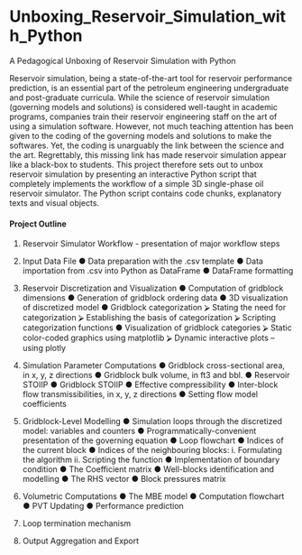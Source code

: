 # Unboxing_Reservoir_Simulation_with_Python
 A Pedagogical Unboxing of Reservoir Simulation with Python
   
Reservoir simulation, being a state-of-the-art tool for reservoir performance prediction, is an essential part of the petroleum engineering undergraduate and post-graduate curricula. While the science of reservoir simulation (governing models and solutions) is considered well-taught in academic programs, companies train their reservoir engineering staff on the art of using a simulation software. However, not much teaching attention has been given to the coding of the governing models and solutions to make the softwares. Yet, the coding is unarguably the link between the science and the art.  Regrettably, this missing link has made reservoir simulation appear like a black-box to students. This project therefore sets out to unbox reservoir simulation by presenting an interactive Python script that completely implements the workflow of a simple 3D single-phase oil reservoir simulator. The Python script contains code chunks, explanatory texts and visual objects.
  
#### Project Outline
1.	Reservoir Simulator Workflow - presentation of major workflow steps

2.	Input Data File
●	Data preparation with the .csv template
●	Data importation from .csv into Python as DataFrame
●	DataFrame formatting

3.	Reservoir Discretization and Visualization
●	Computation of gridblock dimensions
●	Generation of gridblock ordering data
●	3D visualization of discretized model
●	Gridblock categorization
⮚	Stating the need for categorization
⮚	Establishing the basis of categorization
⮚	Scripting categorization functions
●	Visualization of gridblock categories
⮚	Static color-coded graphics using matplotlib
⮚	Dynamic interactive plots – using plotly

4.	Simulation Parameter Computations
●	Gridblock cross-sectional area, in x, y, z directions
●	Gridblock bulk volume, in ft3 and bbl.
●	Reservoir STOIIP
●	Gridblock STOIIP
●	Effective compressibility
●	Inter-block flow transmissibilities, in x, y, z directions
●	Setting flow model coefficients

5.	Gridblock-Level Modelling
●	Simulation loops through the discretized model: variables and counters
●	Programmatically-convenient presentation of the governing equation
●	Loop flowchart
●	Indices of the current block
●	Indices of the neighbouring blocks:
i.	Formulating the algorithm
ii.	Scripting the function
●	Implementation of boundary condition
●	The Coefficient matrix
●	Well-blocks identification and modelling
●	The RHS vector
●	Block pressures matrix

6.	Volumetric Computations
●	The MBE model
●	Computation flowchart
●	PVT Updating
●	Performance prediction

7.	Loop termination mechanism

8.	Output Aggregation and Export
  
